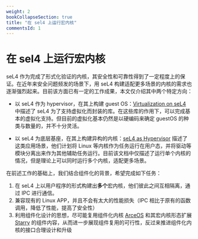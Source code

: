 ```yaml
---
weight: 2
bookCollapseSection: true
title: "在 sel4 上运行宏内核"
commentsId: 1 
---
```


# 在 sel4 上运行宏内核

seL4 作为完成了形式化验证的内核，其安全性和可靠性得到了一定程度上的保证。在近年来安全问题频发的场景下，用 seL4 构建适配更多场景的内核的需求也逐渐强烈起来。目前该方面已有一定的工作成果，本文仅介绍其中两个特定方向：

- 以 seL4 作为 hypervisor，在其上构建 guest OS：[Virtualization on seL4](https://docs.sel4.systems/projects/virtualization/) 中描述了 seL4 为了支持虚拟化而封装的库。在这些库的作用下，可以完成基本的虚拟化支持。但目前的虚拟化基本仍然是以硬编码来确定 guestOS 的种类与数量的，并不十分灵活。

- 以 seL4 为底层基座，在其上构建异构的内核：[seL4 as Hypervisor](https://www.iaik.tugraz.at/wp-content/uploads/teaching/master-thesis/system_sel4_linux.pdf) 描述了这类应用场景，他们计划将 Linux 等内核作为任务运行在用户态，并将驱动等模块分离出来作为其他辅助任务运行。目前该文档中仅描述了运行单个内核的情况，但是理论上可以同时运行多个内核，适配更多场景。



在前述工作的基础上，我们结合组件化的背景，希望完成如下任务：

1. 在 seL4 上以用户程序的形式构建出**多个**宏内核，他们彼此之间互相隔离，通过 IPC 进行通信。
2. 兼容现有的 Linux APP，并且不会有太大的性能损失（IPC 相比于原有的函数调用，降低了性能，提高了安全性）
3. 利用组件化设计的思想，尽可能复用组件化内核 [ArceOS](https://github.com/arceos-org/arceos)  和其宏内核形态扩展 [Starry](https://github.com/Starry-OS/Starry) 的组件内容，从而进一步展现组件复用的可行性，反过来推进组件化内核的接口合理设计和升级